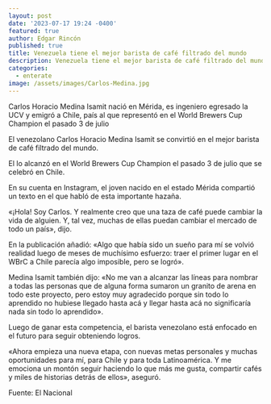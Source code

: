 ```yaml
---
layout: post
date: '2023-07-17 19:24 -0400'
featured: true
author: Edgar Rincón
published: true
title: Venezuela tiene el mejor barista de café filtrado del mundo
description: Venezuela tiene el mejor barista de café filtrado del mundo
categories:
  - enterate
image: /assets/images/Carlos-Medina.jpg
---
```


Carlos Horacio Medina Isamit nació en Mérida, es ingeniero egresado la UCV y emigró a Chile, país al que representó en el World Brewers Cup Champion el pasado 3 de julio

El venezolano Carlos Horacio Medina Isamit se convirtió en el mejor barista de café filtrado del mundo.

El lo alcanzó en el World Brewers Cup Champion el pasado 3 de julio que se celebró en Chile.

En su cuenta en Instagram, el joven nacido en el estado Mérida compartió un texto en el que habló de esta importante hazaña.

«¡Hola! Soy Carlos. Y realmente creo que una taza de café puede cambiar la vida de alguien. Y, tal vez, muchas de ellas puedan cambiar el mercado de todo un país», dijo.

En la publicación añadió: «Algo que había sido un sueño para mí se volvió realidad luego de meses de muchísimo esfuerzo: traer el primer lugar en el WBrC a Chile parecía algo imposible, pero se logró».

Medina Isamit también dijo: «No me van a alcanzar las líneas para nombrar a todas las personas que de alguna forma sumaron un granito de arena en todo este proyecto, pero estoy muy agradecido porque sin todo lo aprendido no hubiese llegado hasta acá y llegar hasta acá no significaría nada sin todo lo aprendido».

Luego de ganar esta competencia, el barista venezolano está enfocado en el futuro para seguir obteniendo logros.

«Ahora empieza una nueva etapa, con nuevas metas personales y muchas oportunidades para mí, para Chile y para toda Latinoamérica. Y me emociona un montón seguir haciendo lo que más me gusta, compartir cafés y miles de historias detrás de ellos», aseguró.

Fuente: El Nacional
